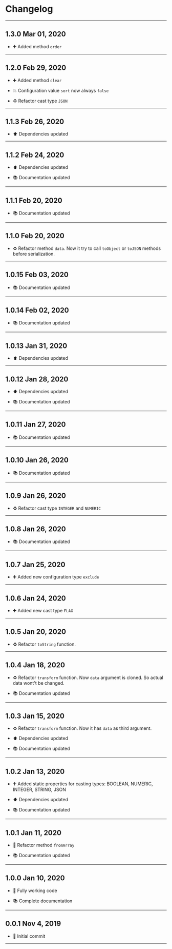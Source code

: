 # Changelog

---

## 1.3.0 Mar 01, 2020

-   ➕ Added method `order`

---

## 1.2.0 Feb 29, 2020

-   ➕ Added method `clear`

-   💥 Configuration value `sort` now always `false`

-   ♻️ Refactor cast type `JSON`

---

## 1.1.3 Feb 26, 2020

-   ⬆️ Dependencies updated

---

## 1.1.2 Feb 24, 2020

-   ⬆️ Dependencies updated

-   📚 Documentation updated

---

## 1.1.1 Feb 20, 2020

-   📚 Documentation updated

---

## 1.1.0 Feb 20, 2020

-   ♻️ Refactor method `data`. Now it try to call `toObject` or `toJSON` methods before serialization.

---

## 1.0.15 Feb 03, 2020

-   📚 Documentation updated

---

## 1.0.14 Feb 02, 2020

-   📚 Documentation updated

---

## 1.0.13 Jan 31, 2020

-   ⬆️ Dependencies updated

---

## 1.0.12 Jan 28, 2020

-   ⬆️ Dependencies updated

-   📚 Documentation updated

---

## 1.0.11 Jan 27, 2020

-   📚 Documentation updated

---

## 1.0.10 Jan 26, 2020

-   📚 Documentation updated

---

## 1.0.9 Jan 26, 2020

-   ♻️ Refactor cast type `INTEGER` and `NUMERIC`

---

## 1.0.8 Jan 26, 2020

-   📚 Documentation updated

---

## 1.0.7 Jan 25, 2020

-   ➕ Added new configuration type `exclude`

---

## 1.0.6 Jan 24, 2020

-   ➕ Added new cast type `FLAG`

---

## 1.0.5 Jan 20, 2020

-   ♻️ Refactor `toString` function.

---

## 1.0.4 Jan 18, 2020

-   ♻️ Refactor `transform` function. Now `data` argument is cloned. So actual data wont't be changed.

-   📚 Documentation updated

---

## 1.0.3 Jan 15, 2020

-   ♻️ Refactor `transform` function. Now it has `data` as third argument.

-   ⬆️ Dependencies updated

-   📚 Documentation updated

---

## 1.0.2 Jan 13, 2020

-   ➕ Added static properties for casting types: BOOLEAN, NUMERIC, INTEGER, STRING, JSON

-   ⬆️ Dependencies updated

-   📚 Documentation updated

---

## 1.0.1 Jan 11, 2020

-   🔨 Refactor method `fromArray`

-   📚 Documentation updated

---

## 1.0.0 Jan 10, 2020

-   🎉 Fully working code

-   📚 Complete documentation

---

## 0.0.1 Nov 4, 2019

-   🎉 Initial commit

---

